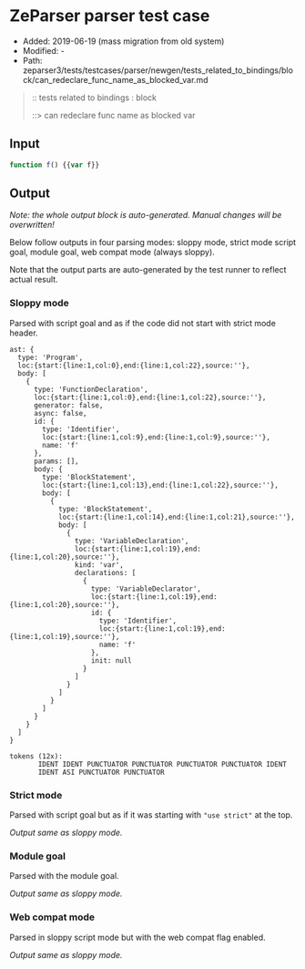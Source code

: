 # ZeParser parser test case

- Added: 2019-06-19 (mass migration from old system)
- Modified: -
- Path: zeparser3/tests/testcases/parser/newgen/tests_related_to_bindings/block/can_redeclare_func_name_as_blocked_var.md

> :: tests related to bindings : block
>
> ::> can redeclare func name as blocked var

## Input

`````js
function f() {{var f}}
`````

## Output

_Note: the whole output block is auto-generated. Manual changes will be overwritten!_

Below follow outputs in four parsing modes: sloppy mode, strict mode script goal, module goal, web compat mode (always sloppy).

Note that the output parts are auto-generated by the test runner to reflect actual result.

### Sloppy mode

Parsed with script goal and as if the code did not start with strict mode header.

`````
ast: {
  type: 'Program',
  loc:{start:{line:1,col:0},end:{line:1,col:22},source:''},
  body: [
    {
      type: 'FunctionDeclaration',
      loc:{start:{line:1,col:0},end:{line:1,col:22},source:''},
      generator: false,
      async: false,
      id: {
        type: 'Identifier',
        loc:{start:{line:1,col:9},end:{line:1,col:9},source:''},
        name: 'f'
      },
      params: [],
      body: {
        type: 'BlockStatement',
        loc:{start:{line:1,col:13},end:{line:1,col:22},source:''},
        body: [
          {
            type: 'BlockStatement',
            loc:{start:{line:1,col:14},end:{line:1,col:21},source:''},
            body: [
              {
                type: 'VariableDeclaration',
                loc:{start:{line:1,col:19},end:{line:1,col:20},source:''},
                kind: 'var',
                declarations: [
                  {
                    type: 'VariableDeclarator',
                    loc:{start:{line:1,col:19},end:{line:1,col:20},source:''},
                    id: {
                      type: 'Identifier',
                      loc:{start:{line:1,col:19},end:{line:1,col:19},source:''},
                      name: 'f'
                    },
                    init: null
                  }
                ]
              }
            ]
          }
        ]
      }
    }
  ]
}

tokens (12x):
       IDENT IDENT PUNCTUATOR PUNCTUATOR PUNCTUATOR PUNCTUATOR IDENT
       IDENT ASI PUNCTUATOR PUNCTUATOR
`````

### Strict mode

Parsed with script goal but as if it was starting with `"use strict"` at the top.

_Output same as sloppy mode._

### Module goal

Parsed with the module goal.

_Output same as sloppy mode._

### Web compat mode

Parsed in sloppy script mode but with the web compat flag enabled.

_Output same as sloppy mode._
